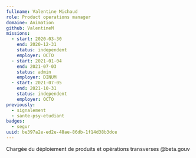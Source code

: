 ```yaml
---
fullname: Valentine Michaud
role: Product operations manager
domaine: Animation
github: ValentineM
missions:
  - start: 2020-03-30
    end: 2020-12-31
    status: independent
    employer: OCTO
  - start: 2021-01-04
    end: 2021-07-03
    status: admin
    employer: DINUM
  - start: 2021-07-05
    end: 2021-10-31
    status: independent
    employer: OCTO
previously:
  - signalement
  - sante-psy-etudiant
badges:
  - segur
uuid: be397a2e-ed2e-48ae-86db-1f14d38b3dce
---
```

Chargée du déploiement de produits et opérations transverses @beta.gouv